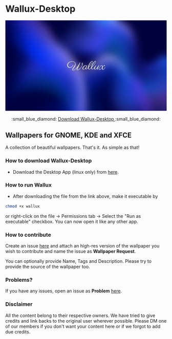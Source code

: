 
# Wallux-Desktop

![Wallux](Wallux.png)

<div align="center">
  :small_blue_diamond: <a href="https://github.com/Wallux-0/Wallux-Desktop/releases/download/beta/wallux"> Download Wallux-Desktop </a> :small_blue_diamond:
</div>

## Wallpapers for GNOME, KDE and XFCE

A collection of beautiful wallpapers. That's it. As simple as that!

### How to download Wallux-Desktop

* Download the Desktop App (linux only) from <a href="https://github.com/Wallux-0/Wallux-Desktop/releases/download/beta/wallux">here</a>.

### How to run Wallux

* After downloading the file from the link above, make it executable by 
```bash
chmod +x wallux
``` 
or right-click on the file -> Permissions tab -> Select the "Run as executable" checkbox. You can now open it like any other app.

### How to contribute

Create an issue <a href="https://github.com/Wallux-0/Wallux-Desktop/issues">here</a> and attach an high-res version of the wallpaper you wish to contribute and name the issue as **Wallpaper Request**.

You can optionally provide Name, Tags and Description. Please try to provide the source of the wallpaper too.

### Problems?

If you have any issues, open an issue as **Problem** <a href="https://github.com/Wallux-0/Wallux-Desktop/issues">here</a>.

### Disclaimer

All the content belong to their respective owners. We have tried to give credits and link backs to the original user wherever possible. Please DM one of our members if you don't want your content here or if we forgot to add due credits.